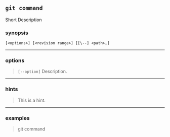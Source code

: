 `git command`
---
Short Description

### synopsis
```vim
[<options>] [<revision range>] [[\--] <path>…​]
```
---
### options
> `[--option]` Description.
---
### hints

> This is a hint.
---
### examples

> git command